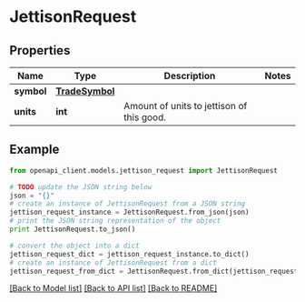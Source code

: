 # JettisonRequest


## Properties
Name | Type | Description | Notes
------------ | ------------- | ------------- | -------------
**symbol** | [**TradeSymbol**](TradeSymbol.md) |  | 
**units** | **int** | Amount of units to jettison of this good. | 

## Example

```python
from openapi_client.models.jettison_request import JettisonRequest

# TODO update the JSON string below
json = "{}"
# create an instance of JettisonRequest from a JSON string
jettison_request_instance = JettisonRequest.from_json(json)
# print the JSON string representation of the object
print JettisonRequest.to_json()

# convert the object into a dict
jettison_request_dict = jettison_request_instance.to_dict()
# create an instance of JettisonRequest from a dict
jettison_request_from_dict = JettisonRequest.from_dict(jettison_request_dict)
```
[[Back to Model list]](../README.md#documentation-for-models) [[Back to API list]](../README.md#documentation-for-api-endpoints) [[Back to README]](../README.md)



